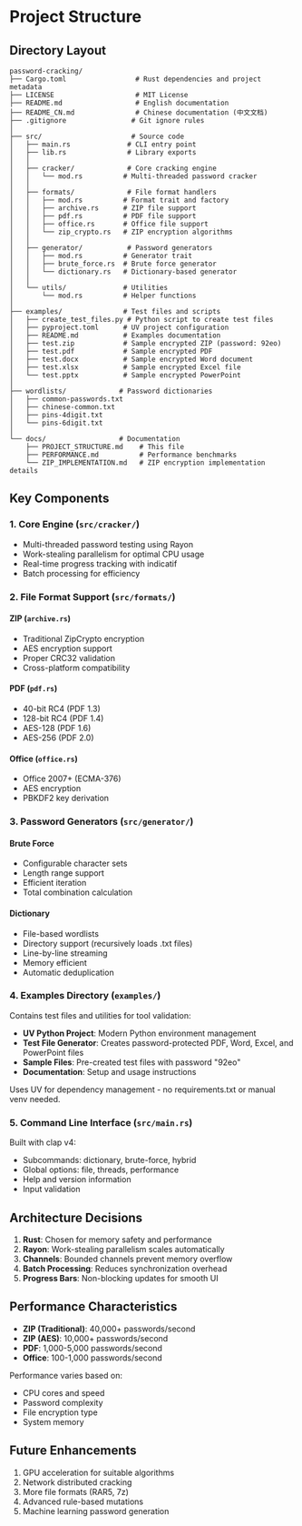 # Project Structure

## Directory Layout

```
password-cracking/
├── Cargo.toml                 # Rust dependencies and project metadata
├── LICENSE                    # MIT License
├── README.md                  # English documentation
├── README_CN.md               # Chinese documentation (中文文档)
├── .gitignore                # Git ignore rules
│
├── src/                      # Source code
│   ├── main.rs              # CLI entry point
│   ├── lib.rs               # Library exports
│   │
│   ├── cracker/             # Core cracking engine
│   │   └── mod.rs          # Multi-threaded password cracker
│   │
│   ├── formats/             # File format handlers
│   │   ├── mod.rs          # Format trait and factory
│   │   ├── archive.rs      # ZIP file support
│   │   ├── pdf.rs          # PDF file support
│   │   ├── office.rs       # Office file support
│   │   └── zip_crypto.rs   # ZIP encryption algorithms
│   │
│   ├── generator/           # Password generators
│   │   ├── mod.rs          # Generator trait
│   │   ├── brute_force.rs  # Brute force generator
│   │   └── dictionary.rs   # Dictionary-based generator
│   │
│   └── utils/              # Utilities
│       └── mod.rs          # Helper functions
│
├── examples/               # Test files and scripts
│   ├── create_test_files.py # Python script to create test files
│   ├── pyproject.toml      # UV project configuration
│   ├── README.md           # Examples documentation
│   ├── test.zip            # Sample encrypted ZIP (password: 92eo)
│   ├── test.pdf            # Sample encrypted PDF
│   ├── test.docx           # Sample encrypted Word document
│   ├── test.xlsx           # Sample encrypted Excel file
│   └── test.pptx           # Sample encrypted PowerPoint
│
├── wordlists/             # Password dictionaries
│   ├── common-passwords.txt
│   ├── chinese-common.txt
│   ├── pins-4digit.txt
│   └── pins-6digit.txt
│
└── docs/                  # Documentation
    ├── PROJECT_STRUCTURE.md    # This file
    ├── PERFORMANCE.md          # Performance benchmarks
    └── ZIP_IMPLEMENTATION.md   # ZIP encryption implementation details
```

## Key Components

### 1. Core Engine (`src/cracker/`)

- Multi-threaded password testing using Rayon
- Work-stealing parallelism for optimal CPU usage
- Real-time progress tracking with indicatif
- Batch processing for efficiency

### 2. File Format Support (`src/formats/`)

#### ZIP (`archive.rs`)
- Traditional ZipCrypto encryption
- AES encryption support
- Proper CRC32 validation
- Cross-platform compatibility

#### PDF (`pdf.rs`)
- 40-bit RC4 (PDF 1.3)
- 128-bit RC4 (PDF 1.4)
- AES-128 (PDF 1.6)
- AES-256 (PDF 2.0)

#### Office (`office.rs`)
- Office 2007+ (ECMA-376)
- AES encryption
- PBKDF2 key derivation

### 3. Password Generators (`src/generator/`)

#### Brute Force
- Configurable character sets
- Length range support
- Efficient iteration
- Total combination calculation

#### Dictionary
- File-based wordlists
- Directory support (recursively loads .txt files)
- Line-by-line streaming
- Memory efficient
- Automatic deduplication

### 4. Examples Directory (`examples/`)

Contains test files and utilities for tool validation:
- **UV Python Project**: Modern Python environment management
- **Test File Generator**: Creates password-protected PDF, Word, Excel, and PowerPoint files
- **Sample Files**: Pre-created test files with password "92eo"
- **Documentation**: Setup and usage instructions

Uses UV for dependency management - no requirements.txt or manual venv needed.

### 5. Command Line Interface (`src/main.rs`)

Built with clap v4:
- Subcommands: dictionary, brute-force, hybrid
- Global options: file, threads, performance
- Help and version information
- Input validation

## Architecture Decisions

1. **Rust**: Chosen for memory safety and performance
2. **Rayon**: Work-stealing parallelism scales automatically
3. **Channels**: Bounded channels prevent memory overflow
4. **Batch Processing**: Reduces synchronization overhead
5. **Progress Bars**: Non-blocking updates for smooth UI

## Performance Characteristics

- **ZIP (Traditional)**: 40,000+ passwords/second
- **ZIP (AES)**: 10,000+ passwords/second
- **PDF**: 1,000-5,000 passwords/second
- **Office**: 100-1,000 passwords/second

Performance varies based on:
- CPU cores and speed
- Password complexity
- File encryption type
- System memory

## Future Enhancements

1. GPU acceleration for suitable algorithms
2. Network distributed cracking
3. More file formats (RAR5, 7z)
4. Advanced rule-based mutations
5. Machine learning password generation